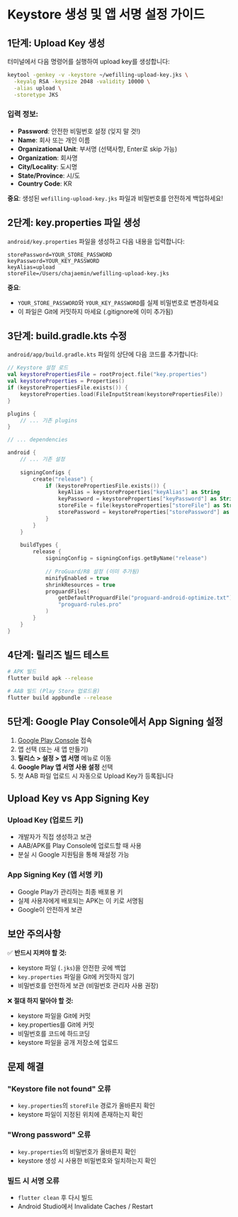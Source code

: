 # Keystore 생성 및 앱 서명 설정 가이드

## 1단계: Upload Key 생성

터미널에서 다음 명령어를 실행하여 upload key를 생성합니다:

```bash
keytool -genkey -v -keystore ~/wefilling-upload-key.jks \
  -keyalg RSA -keysize 2048 -validity 10000 \
  -alias upload \
  -storetype JKS
```

### 입력 정보:
- **Password**: 안전한 비밀번호 설정 (잊지 말 것!)
- **Name**: 회사 또는 개인 이름
- **Organizational Unit**: 부서명 (선택사항, Enter로 skip 가능)
- **Organization**: 회사명
- **City/Locality**: 도시명
- **State/Province**: 시/도
- **Country Code**: KR

**중요**: 생성된 `wefilling-upload-key.jks` 파일과 비밀번호를 안전하게 백업하세요!

## 2단계: key.properties 파일 생성

`android/key.properties` 파일을 생성하고 다음 내용을 입력합니다:

```properties
storePassword=YOUR_STORE_PASSWORD
keyPassword=YOUR_KEY_PASSWORD
keyAlias=upload
storeFile=/Users/chajaemin/wefilling-upload-key.jks
```

**중요**: 
- `YOUR_STORE_PASSWORD`와 `YOUR_KEY_PASSWORD`를 실제 비밀번호로 변경하세요
- 이 파일은 Git에 커밋하지 마세요 (.gitignore에 이미 추가됨)

## 3단계: build.gradle.kts 수정

`android/app/build.gradle.kts` 파일의 상단에 다음 코드를 추가합니다:

```kotlin
// Keystore 설정 로드
val keystorePropertiesFile = rootProject.file("key.properties")
val keystoreProperties = Properties()
if (keystorePropertiesFile.exists()) {
    keystoreProperties.load(FileInputStream(keystorePropertiesFile))
}

plugins {
    // ... 기존 plugins
}

// ... dependencies

android {
    // ... 기존 설정
    
    signingConfigs {
        create("release") {
            if (keystorePropertiesFile.exists()) {
                keyAlias = keystoreProperties["keyAlias"] as String
                keyPassword = keystoreProperties["keyPassword"] as String
                storeFile = file(keystoreProperties["storeFile"] as String)
                storePassword = keystoreProperties["storePassword"] as String
            }
        }
    }
    
    buildTypes {
        release {
            signingConfig = signingConfigs.getByName("release")
            
            // ProGuard/R8 설정 (이미 추가됨)
            minifyEnabled = true
            shrinkResources = true
            proguardFiles(
                getDefaultProguardFile("proguard-android-optimize.txt"),
                "proguard-rules.pro"
            )
        }
    }
}
```

## 4단계: 릴리즈 빌드 테스트

```bash
# APK 빌드
flutter build apk --release

# AAB 빌드 (Play Store 업로드용)
flutter build appbundle --release
```

## 5단계: Google Play Console에서 App Signing 설정

1. [Google Play Console](https://play.google.com/console) 접속
2. 앱 선택 (또는 새 앱 만들기)
3. **릴리스 > 설정 > 앱 서명** 메뉴로 이동
4. **Google Play 앱 서명 사용 설정** 선택
5. 첫 AAB 파일 업로드 시 자동으로 Upload Key가 등록됩니다

## Upload Key vs App Signing Key

### Upload Key (업로드 키)
- 개발자가 직접 생성하고 보관
- AAB/APK를 Play Console에 업로드할 때 사용
- 분실 시 Google 지원팀을 통해 재설정 가능

### App Signing Key (앱 서명 키)
- Google Play가 관리하는 최종 배포용 키
- 실제 사용자에게 배포되는 APK는 이 키로 서명됨
- Google이 안전하게 보관

## 보안 주의사항

✅ **반드시 지켜야 할 것:**
- keystore 파일 (`.jks`)을 안전한 곳에 백업
- `key.properties` 파일을 Git에 커밋하지 않기
- 비밀번호를 안전하게 보관 (비밀번호 관리자 사용 권장)

❌ **절대 하지 말아야 할 것:**
- keystore 파일을 Git에 커밋
- key.properties를 Git에 커밋
- 비밀번호를 코드에 하드코딩
- keystore 파일을 공개 저장소에 업로드

## 문제 해결

### "Keystore file not found" 오류
- `key.properties`의 `storeFile` 경로가 올바른지 확인
- keystore 파일이 지정된 위치에 존재하는지 확인

### "Wrong password" 오류
- `key.properties`의 비밀번호가 올바른지 확인
- keystore 생성 시 사용한 비밀번호와 일치하는지 확인

### 빌드 시 서명 오류
- `flutter clean` 후 다시 빌드
- Android Studio에서 Invalidate Caches / Restart

